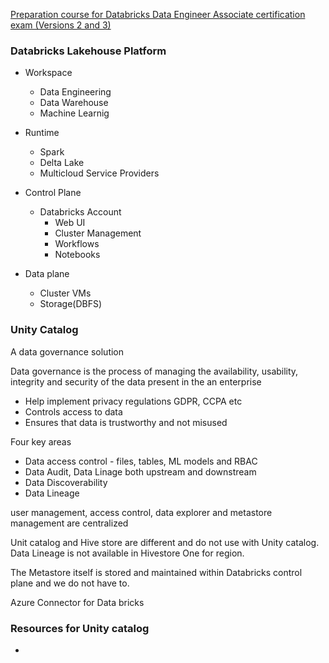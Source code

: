 [Preparation course for Databricks Data Engineer Associate certification exam (Versions 2 and 3)](https://www.udemy.com/course/databricks-certified-data-engineer-associate/learn/lecture/34664668#overview)


### Databricks Lakehouse Platform
- Workspace
    - Data Engineering
    - Data Warehouse
    - Machine Learnig

- Runtime
    - Spark
    - Delta Lake
    - Multicloud Service Providers

- Control Plane
    - Databricks Account
        - Web UI
        - Cluster Management
        - Workflows
        - Notebooks

- Data plane
    - Cluster VMs
    - Storage(DBFS)

### Unity Catalog
A data governance solution

Data governance is the process of managing the availability, usability, integrity and security of the data present in the an enterprise
- Help implement privacy regulations GDPR, CCPA etc
- Controls access to data
- Ensures that data is trustworthy and not misused

Four key areas
- Data access control - files, tables, ML models and RBAC
- Data Audit, Data Linage both upstream and downstream
- Data Discoverability
- Data Lineage

user management, access control, data explorer and metastore management are centralized

Unit catalog and Hive store are different and do not use with Unity catalog. Data Lineage is not available in Hivestore
One for region.

The Metastore itself is stored and maintained within Databricks control plane and we do not have to.

Azure Connector for Data bricks

### Resources for Unity catalog
- 






